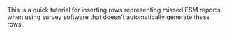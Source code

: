 This is a quick tutorial for inserting rows representing missed ESM reports, when using survey software that doesn't automatically generate these rows.
